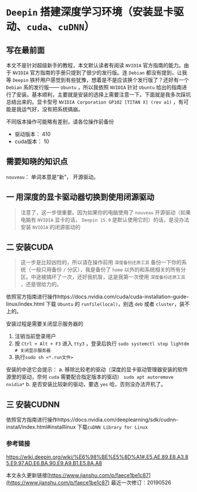 # `Deepin` 搭建深度学习环境（安装显卡驱动、`cuda`、`cuDNN`）

## 写在最前面

本文不是针对超级新手的教程，本文默认读者有阅读 `NVIDIA` 官方指南的能力。由于 `NVIDIA` 官方指南的手册只提到了很少的发行版。连 `Debian` 都没有提到，让我等 `Deepin` 铁杆用户感觉到有些犹豫，想着是不是应该换个发行版了？还好有一个 `Debian` 系的发行版—— `Ubuntu` ，所以我依照 `NVIDIA` 针对 `Ubuntu` 给出的指南进行了安装。基本顺利，主要就是安装的选择上需要注意一下。下面就是我多次踩坑总结出来的。显卡型号 `NVIDIA Corporation GP102 [TITAN X] (rev a1)` ，有可能是我运气好，没有把系统搞崩。

不同版本操作可能略有差别，请各位操作前备份

- 驱动版本： 410
- cuda版本： 10

## 需要知晓的知识点

`nouveau`： 单词本意是“新”， 开源驱动。

## 一 用深度的显卡驱动器切换到使用闭源驱动

> 注意了，这一步很重要。因为如果你的电脑使用了 `nouveau` 开源驱动（如果电脑有 `NVIDIA` 显卡的话， `Deepin 15.9` 是默认使用它的）的话，是没办法安装 `NVIDIA` 的闭源驱动的
<!--
下载驱动 https://www.nvidia.com/Download/index.aspx，应该会得到一个形如`NVIDIA-linux-XXX.run`的文件。
安装过程是需要关闭显示服务器的
1. 注销当前登录用户
2. 按`Ctrl + Alt + F3`进入tty3，登录后执行
``` bash
sudo systemctl stop lightdm  # 关闭显示服务器
```
3. `sudo sh <*.run文件>`
-->

## 二 安装CUDA  

> 这一步是比较凶险的，所以请在操作前用 `深度备份还原工具` 备份一下你的系统（一般只用备份 `/` 分区），我是备份了 `home` 以外的和系统相关的所有分区。中途被搞坏了一次，还好我机智，这是我第一次使用 `深度备份还原工具` ，还是很给力的。

依照官方指南进行操作https://docs.nvidia.com/cuda/cuda-installation-guide-linux/index.html
下载 `Ubuntu` 的 `runfile(local)`，别选 `deb` 或者 `cluster`，装不上的。

安装过程是需要关闭显示服务器的

1. 注销当前登录用户
2. 按 `Ctrl + Alt + F3` 进入 `tty3` ，登录后执行 `sudo systemctl stop lightdm  # 关闭显示服务器`
3. 执行`sudo sh <*.run文件>`

安装的中途它会提示：
a. 移除比较老的驱动（深度的显卡驱动管理器安装的软件源里的驱动，奈何 `cuda` 需要配合指定版本的驱动）
`sudo apt autoremove nvidia*`
b. 是否安装比较新的驱动，要选 `yes` 哈，否则没办法开机了。

## 三 安装CUDNN

依照官方指南进行操作https://docs.nvidia.com/deeplearning/sdk/cudnn-install/index.html#installlinux
下载`cuDNN Library for Linux`

### 参考链接

https://wiki.deepin.org/wiki/%E6%98%BE%E5%8D%A1#.E5.AE.89.E8.A3.85.E9.97.AD.E6.BA.90.E9.A9.B1.E5.8A.A8

本文永久更新链接[https://www.jianshu.com/p/faece1be1c87](https://www.jianshu.com/p/faece1be1c87)
最近一次修订：20190526

